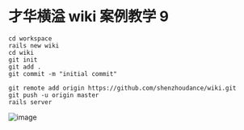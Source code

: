 # 才华横溢 wiki 案例教学 9

```
cd workspace
rails new wiki
cd wiki
git init
git add .
git commit -m "initial commit"
```

```
git remote add origin https://github.com/shenzhoudance/wiki.git
git push -u origin master
rails server
```
![image](https://ws3.sinaimg.cn/large/006tNc79gy1fpi6knbafmj316e0z21kx.jpg)
